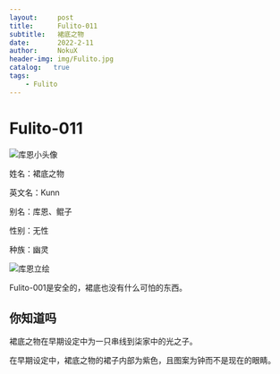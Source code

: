```yaml
---
layout:     post
title:      Fulito-011
subtitle:   裙底之物
date:       2022-2-11
author:     NokuX
header-img: img/Fulito.jpg
catalog:   true
tags:
    - Fulito
---
```

# Fulito-011

![库恩小头像]({{site.baseurl}}/img-post/fulito011.jpg)

姓名：裙底之物

英文名：Kunn

别名：库恩、鲲子

性别：无性

种族：幽灵

![库恩立绘]({{site.baseurl}}/img-post/fulito011.png)

Fulito-001是安全的，裙底也没有什么可怕的东西。

## 你知道吗

裙底之物在早期设定中为一只串线到柒家中的光之子。

在早期设定中，裙底之物的裙子内部为紫色，且图案为钟而不是现在的眼睛。

